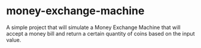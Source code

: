 # money-exchange-machine
A simple project that will simulate a Money Exchange Machine that will accept a money bill and return a certain quantity of coins based on the input value.
